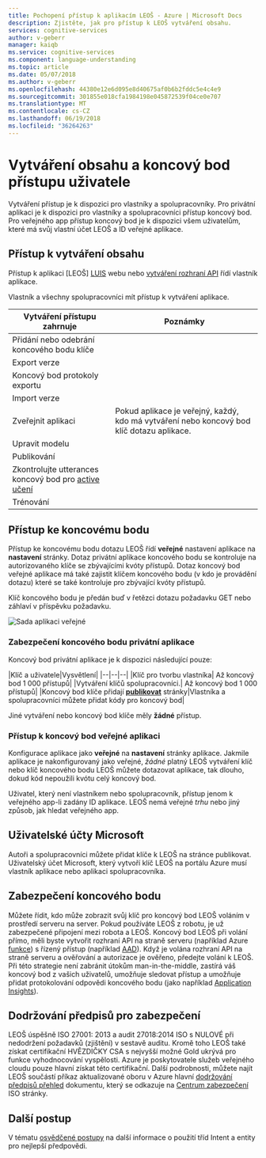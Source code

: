 ```yaml
---
title: Pochopení přístup k aplikacím LEOŠ - Azure | Microsoft Docs
description: Zjistěte, jak pro přístup k LEOŠ vytváření obsahu.
services: cognitive-services
author: v-geberr
manager: kaiqb
ms.service: cognitive-services
ms.component: language-understanding
ms.topic: article
ms.date: 05/07/2018
ms.author: v-geberr
ms.openlocfilehash: 44380e12e6d095e8d40675af0b6b2fddc5e4c4e9
ms.sourcegitcommit: 301855e018cfa1984198e045872539f04ce0e707
ms.translationtype: MT
ms.contentlocale: cs-CZ
ms.lasthandoff: 06/19/2018
ms.locfileid: "36264263"
---
```

# <a name="authoring-and-endpoint-user-access"></a>Vytváření obsahu a koncový bod přístupu uživatele
Vytváření přístup je k dispozici pro vlastníky a spolupracovníky. Pro privátní aplikaci je k dispozici pro vlastníky a spolupracovníci přístup koncový bod. Pro veřejného app přístup koncový bod je k dispozici všem uživatelům, které má svůj vlastní účet LEOŠ a ID veřejné aplikace. 

## <a name="access-to-authoring"></a>Přístup k vytváření obsahu
Přístup k aplikaci [LEOŠ] [ LUIS] webu nebo [vytváření rozhraní API](https://aka.ms/luis-authoring-apis) řídí vlastník aplikace. 

Vlastník a všechny spolupracovníci mít přístup k vytváření aplikace. 

|Vytváření přístupu zahrnuje|Poznámky|
|--|--|
|Přidání nebo odebrání koncového bodu klíče||
|Export verze||
|Koncový bod protokoly exportu||
|Import verze||
|Zveřejnit aplikaci|Pokud aplikace je veřejný, každý, kdo má vytváření nebo koncový bod klíč dotazu aplikace.|
|Upravit modelu|
|Publikování|
|Zkontrolujte utterances koncový bod pro [active učení](label-suggested-utterances.md)|
|Trénování|

## <a name="access-to-endpoint"></a>Přístup ke koncovému bodu
Přístup ke koncovému bodu dotazu LEOŠ řídí **veřejné** nastavení aplikace na **nastavení** stránky. Dotaz privátní aplikace koncového bodu se kontroluje na autorizovaného klíče se zbývajícími kvóty přístupů. Dotaz koncový bod veřejné aplikace má také zajistit klíčem koncového bodu (v kdo je provádění dotazu) které se také kontroluje pro zbývající kvóty přístupů. 

Klíč koncového bodu je předán buď v řetězci dotazu požadavku GET nebo záhlaví v příspěvku požadavku.

![Sada aplikaci veřejné](./media/luis-concept-security/set-application-as-public.png)

### <a name="private-app-endpoint-security"></a>Zabezpečení koncového bodu privátní aplikace
Koncový bod privátní aplikace je k dispozici následující pouze:

|Klíč a uživatele|Vysvětlení|
|--|--|--|
|Klíč pro tvorbu vlastníka| Až koncový bod 1 000 přístupů|
|Vytváření klíčů spolupracovníci.| Až koncový bod 1 000 přístupů|
|Koncový bod klíče přidají **[publikovat](publishapp.md)** stránky|Vlastníka a spolupracovníci můžete přidat kódy pro koncový bod|

Jiné vytváření nebo koncový bod klíče měly **žádné** přístup.

### <a name="public-app-endpoint-access"></a>Přístup k koncový bod veřejné aplikaci
Konfigurace aplikace jako **veřejné** na **nastavení** stránky aplikace. Jakmile aplikace je nakonfigurovaný jako veřejné, _žádné_ platný LEOŠ vytváření klíč nebo klíč koncového bodu LEOŠ můžete dotazovat aplikace, tak dlouho, dokud kód nepoužili kvótu celý koncový bod.

Uživatel, který není vlastníkem nebo spolupracovník, přístup jenom k veřejného app-li zadány ID aplikace. LEOŠ nemá veřejné _trhu_ nebo jiný způsob, jak hledat veřejného app.  

## <a name="microsoft-user-accounts"></a>Uživatelské účty Microsoft
Autoři a spolupracovníci můžete přidat klíče k LEOŠ na stránce publikovat. Uživatelský účet Microsoft, který vytvoří klíč LEOŠ na portálu Azure musí vlastník aplikace nebo aplikaci spolupracovníka. 

<!--
### Individual consent
If the Microsoft user account is part of an Azure Active Directory (AAD), and the active directory doesn't allow users to give consent, then you can provide individual consent as part of the login process. 

### Administrator consent
If the Microsoft user account is part of an Azure Active Directory (AAD), and the active directory doesn't allow users to give consent, then the administrator can give individual consent via the method discussed in this [blog](https://blogs.technet.microsoft.com/tfg/2017/10/15/english-tips-to-manage-azure-ad-users-consent-to-applications-using-azure-ad-graph-api/). 
-->
## <a name="securing-the-endpoint"></a>Zabezpečení koncového bodu 
Můžete řídit, kdo může zobrazit svůj klíč pro koncový bod LEOŠ voláním v prostředí serveru na server. Pokud používáte LEOŠ z robotu, je už zabezpečené připojení mezi robota a LEOŠ. Koncový bod LEOŠ při volání přímo, měli byste vytvořit rozhraní API na straně serveru (například Azure [funkce](https://azure.microsoft.com/services/functions/)) s řízený přístup (například [AAD](https://azure.microsoft.com/services/active-directory/)). Když je volána rozhraní API na straně serveru a ověřování a autorizace je ověřeno, předejte volání k LEOŠ. Při této strategie není zabránit útokům man-in-the-middle, zastírá váš koncový bod z vašich uživatelů, umožňuje sledovat přístup a umožňuje přidat protokolování odpovědi koncového bodu (jako například [Application Insights](https://azure.microsoft.com/services/application-insights/)).  

## <a name="security-compliance"></a>Dodržování předpisů pro zabezpečení
LEOŠ úspěšně ISO 27001: 2013 a audit 27018:2014 ISO s NULOVÉ při nedodržení požadavků (zjištění) v sestavě auditu. Kromě toho LEOŠ také získat certifikační HVĚZDIČKY CSA s nejvyšší možné Gold ukrývá pro funkce vyhodnocování vyspělosti. Azure je poskytovatele služeb veřejného cloudu pouze hlavní získat této certifikační. Další podrobnosti, můžete najít LEOŠ součástí příkaz aktualizované oboru v Azure hlavní [dodržování předpisů přehled](https://gallery.technet.microsoft.com/Overview-of-Azure-c1be3942) dokumentu, který se odkazuje na [Centrum zabezpečení](https://www.microsoft.com/en-us/trustcenter/compliance/iso-iec-27001) ISO stránky.  

## <a name="next-steps"></a>Další postup

V tématu [osvědčené postupy](luis-concept-best-practices.md) na další informace o použití tříd Intent a entity pro nejlepší předpovědi.

[LUIS]: https://docs.microsoft.com/azure/cognitive-services/luis/luis-reference-regions#luis-website